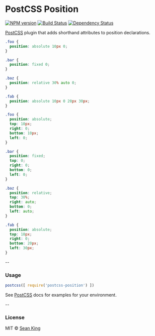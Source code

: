 # PostCSS Position
[![NPM version][npm-image]][npm-url] [![Build Status][travis-image]][travis-url] [![Dependency Status][daviddm-image]][daviddm-url]

[PostCSS] plugin that adds shorthand attributes to position declarations.

```css
.foo {
  position: absolute 10px 0;
}

.bar {
  position: fixed 0;
}

.baz {
  position: relative 30% auto 0;
}

.fab {
  position: absolute 10px 0 20px 30px;
}
```

```css
.foo {
  position: absolute;
  top: 10px;
  right: 0;
  bottom: 10px;
  left: 0;
}

.bar {
  position: fixed;
  top: 0;
  right: 0;
  bottom: 0;
  left: 0;
}

.baz {
  position: relative;
  top: 30%;
  right: auto;
  bottom: 0;
  left: auto;
}

.fab {
  position: absolute;
  top: 10px;
  right: 0;
  bottom: 20px;
  left: 30px;
}
```

--

### Usage

```js
postcss([ require('postcss-position') ])
```

See [PostCSS] docs for examples for your environment.

--

### License

MIT © [Sean King](https://twitter.com/seaneking)

[npm-image]: https://badge.fury.io/js/postcss-position.svg
[npm-url]: https://npmjs.org/package/postcss-position
[travis-image]: https://travis-ci.org/seaneking/postcss-position.svg?branch=master
[travis-url]: https://travis-ci.org/seaneking/postcss-position
[daviddm-image]: https://david-dm.org/seaneking/postcss-position.svg?theme=shields.io
[daviddm-url]: https://david-dm.org/seaneking/postcss-position
[PostCSS]: https://github.com/postcss/postcss
